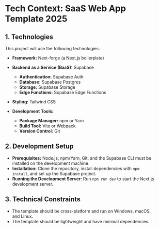 # Tech Context: SaaS Web App Template 2025

## 1. Technologies

This project will use the following technologies:

- **Framework:** Next-forge (a Next.js boilerplate)
- **Backend as a Service (BaaS):** Supabase
  - **Authentication:** Supabase Auth
  - **Database:** Supabase Postgres
  - **Storage:** Supabase Storage
  - **Edge Functions:** Supabase Edge Functions
- **Styling:** Tailwind CSS

- **Development Tools:**
  - **Package Manager:** npm or Yarn
  - **Build Tool:** Vite or Webpack
  - **Version Control:** Git

## 2. Development Setup

- **Prerequisites:** Node.js, npm/Yarn, Git, and the Supabase CLI must be installed on the development machine.
- **Installation:** Clone the repository, install dependencies with `npm install`, and set up the Supabase project.
- **Running the Development Server:** Run `npm run dev` to start the Next.js development server.

## 3. Technical Constraints

- The template should be cross-platform and run on Windows, macOS, and Linux.
- The template should be lightweight and have minimal dependencies.
